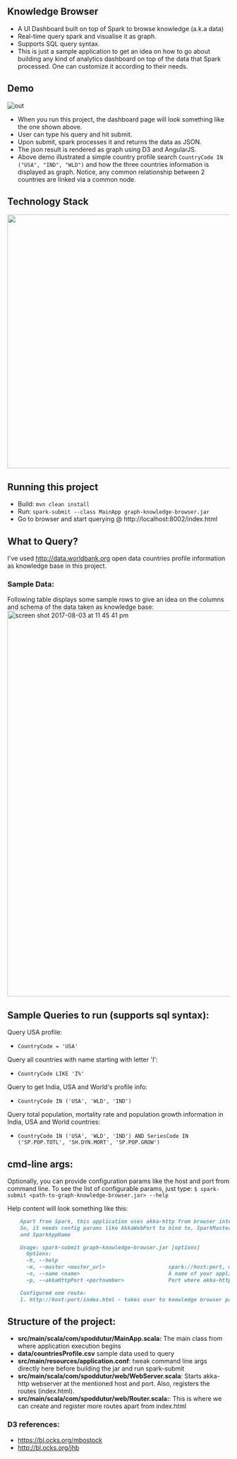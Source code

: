 ## Knowledge Browser
- A UI Dashboard built on top of Spark to browse knowledge (a.k.a data) 
- Real-time query spark and visualise it as graph.
- Supports SQL query syntax.
- This is just a sample application to get an idea on how to go about building any kind of analytics dashboard on top of the data that Spark processed. One can customize it according to their needs.

## Demo
![out](https://user-images.githubusercontent.com/22542670/28935434-31a77148-78a2-11e7-97d6-3267f3cd2b16.gif)

- When you run this project, the dashboard page will look something like the one shown above.
- User can type his query and hit submit.
- Upon submit, spark processes it and returns the data as JSON.
- The json result is rendered as graph using D3 and AngularJS.
- Above demo illustrated a simple country profile search `CountryCode IN ("USA", "IND", "WLD")` and how the three countries information is displayed as graph. Notice, any common relationship between 2 countries are linked via a common node.

## Technology Stack
<img width="574" src="https://user-images.githubusercontent.com/22542670/28937262-f33f9a38-78a7-11e7-9767-e2791564cce6.png">

## Running this project
- Build: `mvn clean install`
- Run: `spark-submit --class MainApp graph-knowledge-browser.jar`
- Go to browser and start querying @ http://localhost:8002/index.html

## What to Query?
I've used http://data.worldbank.org open data countries profile information as knowledge base in this project. 

### Sample Data: 
Following table displays some sample rows to give an idea on the columns and schema of the data taken as knowledge base:
<img width="873" alt="screen shot 2017-08-03 at 11 45 41 pm" src="https://user-images.githubusercontent.com/22542670/28936625-e4cf32e4-78a5-11e7-99f6-cdec6b93ce71.png">

## Sample Queries to run (supports sql syntax):
Query USA profile: 
- `CountryCode = 'USA'`

Query all countries with name starting with letter 'I':
- `CountryCode LIKE 'I%'`

Query to get India, USA and World's profile info:
- `CountryCode IN ('USA', 'WLD', 'IND')`

Query total population, mortality rate and population growth information in India, USA and World countries: 
- `CountryCode IN ('USA', 'WLD', 'IND') AND SeriesCode IN ('SP.POP.TOTL', 'SH.DYN.MORT', 'SP.POP.GROW')`

## cmd-line args:
Optionally, you can provide configuration params like the host and port from command line. To see the list of configurable params, just type:
`$ spark-submit <path-to-graph-knowledge-browser.jar> --help`

Help content will look something like this:
```markdown
    Apart from Spark, this application uses akka-http from browser integration.
    So, it needs config params like AkkaWebPort to bind to, SparkMaster
    and SparkAppName

    Usage: spark-submit graph-knowledge-browser.jar [options]
      Options:
      -h, --help
      -m, --master <master_url>                    spark://host:port, mesos://host:port, yarn, or local. Default: $sparkMasterDef
      -n, --name <name>                            A name of your application. Default: $sparkAppNameDef
      -p, --akkaHttpPort <portnumber>              Port where akka-http is binded. Default: $akkaHttpPortDef

    Configured one route:
    1. http://host:port/index.html - takes user to knowledge browser page
```
    
## Structure of the project:
- <b>src/main/scala/com/spoddutur/MainApp.scala:</b> The main class from where application execution begins
- <b>data/countriesProfile.csv</b> sample data used to query
- <b>src/main/resources/application.conf</b>: tweak command line args directly here before building the jar and run spark-submit
- <b>src/main/scala/com/spoddutur/web/WebServer.scala</b>: Starts akka-http webserver at the mentioned host and port. Also, registers the routes (index.html). 
- <b>src/main/scala/com/spoddutur/web/Router.scala:</b>: This is where we can create and register more routes apart from index.html

### D3 references:
- https://bl.ocks.org/mbostock
- http://bl.ocks.org/jhb
